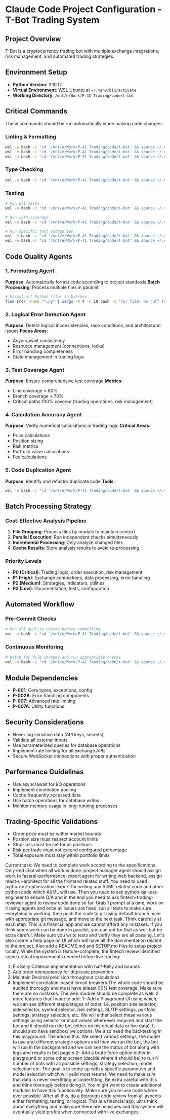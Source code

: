 # Claude Code Project Configuration - T-Bot Trading System

## Project Overview
T-Bot is a cryptocurrency trading bot with multiple exchange integrations, risk management, and automated trading strategies.

## Environment Setup
- **Python Version**: 3.10.12
- **Virtual Environment**: WSL Ubuntu at `~/.venv/bin/activate`
- **Working Directory**: `/mnt/e/Work/P-41 Trading/code/t-bot`

## Critical Commands
These commands should be run automatically when making code changes:

### Linting & Formatting
```bash
wsl -e bash -c "cd '/mnt/e/Work/P-41 Trading/code/t-bot' && source ~/.venv/bin/activate && ruff check src/ --fix"
wsl -e bash -c "cd '/mnt/e/Work/P-41 Trading/code/t-bot' && source ~/.venv/bin/activate && ruff format src/"
wsl -e bash -c "cd '/mnt/e/Work/P-41 Trading/code/t-bot' && source ~/.venv/bin/activate && black src/ --line-length 100"
```

### Type Checking
```bash
wsl -e bash -c "cd '/mnt/e/Work/P-41 Trading/code/t-bot' && source ~/.venv/bin/activate && mypy src/ --ignore-missing-imports"
```

### Testing
```bash
# Run all tests
wsl -e bash -c "cd '/mnt/e/Work/P-41 Trading/code/t-bot' && source ~/.venv/bin/activate && pytest tests/ -v"

# Run with coverage
wsl -e bash -c "cd '/mnt/e/Work/P-41 Trading/code/t-bot' && source ~/.venv/bin/activate && pytest tests/ --cov=src --cov-report=html --cov-report=term"

# Run specific test categories
wsl -e bash -c "cd '/mnt/e/Work/P-41 Trading/code/t-bot' && source ~/.venv/bin/activate && pytest tests/unit/ -v"
wsl -e bash -c "cd '/mnt/e/Work/P-41 Trading/code/t-bot' && source ~/.venv/bin/activate && pytest tests/integration/ -v"
```

## Code Quality Agents

### 1. Formatting Agent
**Purpose**: Automatically format code according to project standards
**Batch Processing**: Process multiple files in parallel
```bash
# Format all Python files in batches
find src/ -name "*.py" | xargs -P 4 -n 10 bash -c 'for file; do ruff format "$file"; done' _
```

### 2. Logical Error Detection Agent
**Purpose**: Detect logical inconsistencies, race conditions, and architectural issues
**Focus Areas**:
- Async/await consistency
- Resource management (connections, locks)
- Error handling completeness
- State management in trading logic

### 3. Test Coverage Agent
**Purpose**: Ensure comprehensive test coverage
**Metrics**:
- Line coverage > 80%
- Branch coverage > 70%
- Critical paths 100% covered (trading operations, risk management)

### 4. Calculation Accuracy Agent
**Purpose**: Verify numerical calculations in trading logic
**Critical Areas**:
- Price calculations
- Position sizing
- Risk metrics
- Portfolio value calculations
- Fee calculations

### 5. Code Duplication Agent
**Purpose**: Identify and refactor duplicate code
**Tools**:
```bash
wsl -e bash -c "cd '/mnt/e/Work/P-41 Trading/code/t-bot' && source ~/.venv/bin/activate && pylint src/ --disable=all --enable=duplicate-code"
```

## Batch Processing Strategy

### Cost-Effective Analysis Pipeline
1. **File Grouping**: Process files by module to maintain context
2. **Parallel Execution**: Run independent checks simultaneously
3. **Incremental Processing**: Only analyze changed files
4. **Cache Results**: Store analysis results to avoid re-processing

### Priority Levels
- **P0 (Critical)**: Trading logic, order execution, risk management
- **P1 (High)**: Exchange connections, data processing, error handling
- **P2 (Medium)**: Strategies, indicators, utilities
- **P3 (Low)**: Documentation, tests, configuration

## Automated Workflow

### Pre-Commit Checks
```bash
# Run all quality checks before committing
wsl -e bash -c "cd '/mnt/e/Work/P-41 Trading/code/t-bot' && source ~/.venv/bin/activate && ./scripts/pre-commit-checks.sh"
```

### Continuous Monitoring
```bash
# Watch for file changes and run appropriate checks
wsl -e bash -c "cd '/mnt/e/Work/P-41 Trading/code/t-bot' && source ~/.venv/bin/activate && ./scripts/watch-and-check.sh"
```

## Module Dependencies
- **P-001**: Core types, exceptions, config
- **P-002A**: Error handling components
- **P-007**: Advanced rate limiting
- **P-007A**: Utility functions

## Security Considerations
- Never log sensitive data (API keys, secrets)
- Validate all external inputs
- Use parameterized queries for database operations
- Implement rate limiting for all exchange APIs
- Secure WebSocket connections with proper authentication

## Performance Guidelines
- Use async/await for I/O operations
- Implement connection pooling
- Cache frequently accessed data
- Use batch operations for database writes
- Monitor memory usage in long-running processes

## Trading-Specific Validations
- Order price must be within market bounds
- Position size must respect account limits
- Stop-loss must be set for all positions
- Risk per trade must not exceed configured percentage
- Total exposure must stay within portfolio limits


Current task:
 We need to complete work according to the specifications. Only end chat when all work is done. project manager agent should assign work to fastapi-performance-expert agent for writing web backend, assign react-ui-architect for all the frontend related stuff. You need to used python-ml-optimization-expert for writing any AI/ML related code and other python code which AI/ML will use. Then you need to ask python-qa-test-engineer to ensure Q/A and in the end you need to ask fintech-trading-reviewer agent to review code done so far. Grab 1 prompt at a time, work on it using agents and once all issues are fixed, run all tests to make sure everything is working, then push the code to git using default branch main with appropriate git message, and move to the next task. Think carefully at each step. This is a financial app and we cannot afford any mistakes. If you think some work can be done in parallel, you can opt for that as well but be extra careful. Make sure you write tests and verify they are all passing. Let's also create a help page on UI which will have all the documentation related to the project. Also add a README.md and SETUP.md files to setup project locally.
 While the system is feature-complete, the fintech review identified some critical improvements needed before live trading:
1. Fix Kelly Criterion implementation with half-Kelly and bounds
2. Add order idempotency for duplicate prevention
3. Maintain Decimal precision throughout calculations
4. Implement correlation-based circuit breakers
The whole code should be audited thorougly and must have atleast 90% test coverage. Make sure there are no mistakes. The web module should be complete as well. 
2 more features that I want to add:
1- Add a Playground UI using which, we can see different steps/stages of order, i.e. position size selector, side selector, symbol selector, risk settings, SL/TP settings, portfolio settings, strategy selection, etc. We will either select these various settings using selector or input values whereever required and start the bot and it should run the bot (either on historical data or live data). It should also have sandbox/live options. We also need the backtesting in this playground. The idea is this: We select various settings, the model to use and different strategic options and then we run the bot, the bot will run in the background and we can see the status of bot along with logs and results in bot page.s 
2- Add a brute force option either in playground or some other screen (decide where it should be) to run N number of bots with all possible settings, strategy selection, model selection etc. The goal is to come up with a specific parameters and model selection which will yeild most returns. We need to make sure that data is never overfitting or underfitting. Be extra careful with this and think thorougly before doing it. You might want to create additional modules to have this functionality. Make sure you re-use code where ever possible.
After all this, do a thorough code review from all aspects either formatting, testing, or logical. This is a financial app, ultra think about everything and make sure there are no issues and this system will eventually yield profits when connected with live exchanges. 
